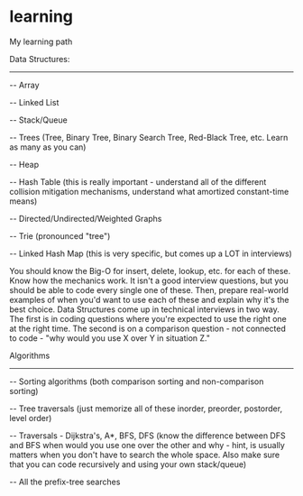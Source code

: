 # learning
My learning path

Data Structures:
________________

-- Array

-- Linked List

-- Stack/Queue

-- Trees (Tree, Binary Tree, Binary Search Tree, Red-Black Tree, etc. Learn as many as you can)

-- Heap

-- Hash Table (this is really important - understand all of the different collision mitigation mechanisms, understand what amortized constant-time means)

-- Directed/Undirected/Weighted Graphs

-- Trie (pronounced "tree")

-- Linked Hash Map (this is very specific, but comes up a LOT in interviews)

You should know the Big-O for insert, delete, lookup, etc. for each of these. Know how the mechanics work. It isn't a good interview questions, but you should be able to code every single one of these. Then, prepare real-world examples of when you'd want to use each of these and explain why it's the best choice. Data Structures come up in technical interviews in two way. The first is in coding questions where you're expected to use the right one at the right time. The second is on a comparison question - not connected to code - "why would you use X over Y in situation Z."


Algorithms
__________

-- Sorting algorithms (both comparison sorting and non-comparison sorting)

-- Tree traversals (just memorize all of these inorder, preorder, postorder, level order)

-- Traversals - Dijkstra's, A*, BFS, DFS (know the difference between DFS and BFS when would you use one over the other and why - hint, is usually matters when you          don't have to search the whole space. Also make sure that you can code recursively and using your own stack/queue)

-- All the prefix-tree searches

